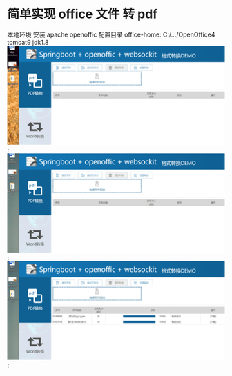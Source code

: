 # 简单实现 office 文件 转 pdf
本地环境 安装 apache openoffic 配置目录
office-home: C:/.../OpenOffice4
tomcat9
jdk1.8  
![--图1--](https://github.com/523171376/FileConversionSystem/blob/master/src/main/resources/static/images/gif/screen1.gif);
![--图2--](https://github.com/523171376/FileConversionSystem/blob/master/src/main/resources/static/images/gif/screen2.gif);
![--图3--](https://github.com/523171376/FileConversionSystem/blob/master/src/main/resources/static/images/gif/screen3.gif);

